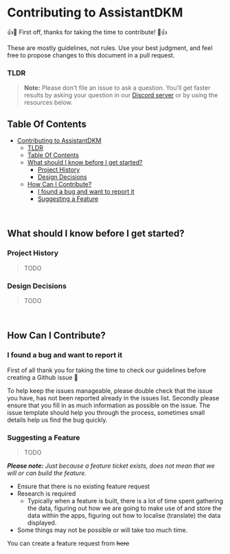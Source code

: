 # Contributing to AssistantDKM

:+1::tada: First off, thanks for taking the time to contribute! :tada::+1:

These are mostly guidelines, not rules. Use your best judgment, and feel free to propose changes to this document in a pull request.

### TLDR
> **Note:** Please don't file an issue to ask a question. You'll get faster results by asking your question in our [Discord server](https://assistantapps.com/discord) or by using the resources below.

## Table Of Contents

- [Contributing to AssistantDKM](#contributing-to-assistantdkm)
    - [TLDR](#tldr)
  - [Table Of Contents](#table-of-contents)
  - [What should I know before I get started?](#what-should-i-know-before-i-get-started)
    - [Project History](#project-history)
    - [Design Decisions](#design-decisions)
  - [How Can I Contribute?](#how-can-i-contribute)
    - [I found a bug and want to report it](#i-found-a-bug-and-want-to-report-it)
    - [Suggesting a Feature](#suggesting-a-feature)


<br />

## What should I know before I get started?

### Project History

> TODO

### Design Decisions

> TODO


<br />

## How Can I Contribute?

### I found a bug and want to report it

First of all thank you for taking the time to check our guidelines before creating a Github issue 💪

To help keep the issues manageable, please double check that the issue you have, has not been reported already in the issues list. Secondly please ensure that you fill in as much information as possible on the issue. The issue template should help you through the process, sometimes small details help us find the bug quickly.

### Suggesting a Feature

> TODO

_**Please note:** Just because a feature ticket exists, does not mean that we will or can build the feature._ 

- Ensure that there is no existing feature request
- Research is required
  - Typically when a feature is built, there is a lot of time spent gathering the data, figuring out how we are going to make use of and store the data within the apps, figuring out how to localise (translate) the data displayed.
- Some things may not be possible or will take too much time.

You can create a feature request from ~~here~~


